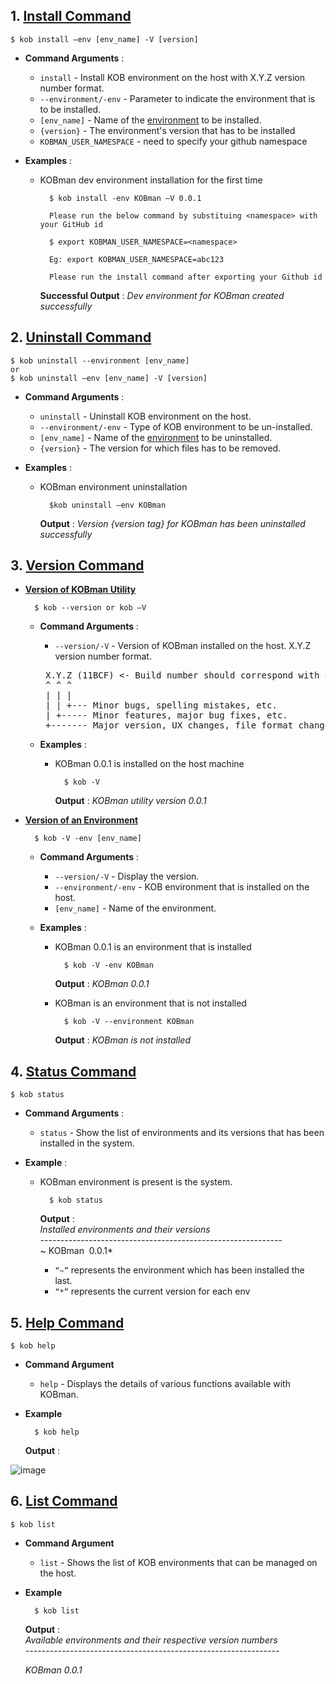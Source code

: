 ## 1. <ins> Install Command <ins> ##

	$ kob install –env [env_name] -V [version] 

- **Command Arguments** :

	-  `install` - Install KOB environment on the host with X.Y.Z version number format.
	-  `--environment/-env` - Parameter to indicate the environment that is to be installed.
	-  `[env_name]` - Name of the [environment](https://github.com/hyperledgerkochi/KOBman/blob/master/dist/environments) to be installed.
	-  `{version}` - The environment's version that has to be installed
	-   `KOBMAN_USER_NAMESPACE` - need to specify your github namespace
	
- **Examples** :

	- KOBman dev environment installation for the first time

            $ kob install -env KOBman –V 0.0.1

            Please run the below command by substituing <namespace> with your GitHub id

            $ export KOBMAN_USER_NAMESPACE=<namespace>

            Eg: export KOBMAN_USER_NAMESPACE=abc123

            Please run the install command after exporting your Github id

				
		**Successful Output** :
	 	*Dev environment for KOBman created successfully*

## 2. <ins> Uninstall Command <ins> ##
	
	$ kob uninstall --environment [env_name]
	or
	$ kob uninstall –env [env_name] -V [version]
		
- **Command Arguments** :
	- `uninstall` - Uninstall KOB environment on the host.
	- `--environment/-env` - Type of KOB environment to be un-installed.
	- `[env_name]` - Name of the [environment](https://github.com/hyperledgerkochi/KOBman/blob/master/dist/environments) to be uninstalled. 
	- `{version}` - The version for which files has to be removed.

- **Examples** :

	- KOBman environment uninstallation 

			$kob uninstall –env KOBman 
		**Output** :
		*Version {version tag} for KOBman has been uninstalled successfully*

## 3. <ins> Version Command <ins> ##
	
- **<ins>Version of KOBman Utility<ins>**

		$ kob --version or kob –V  

	- **Command Arguments** :
    	- `--version/-V` - Version of KOBman installed on the host. X.Y.Z version number format.
    	<pre> X.Y.Z (11BCF) <- Build number should correspond with a revision in source control
       ^ ^ ^
       | | |
       | | +--- Minor bugs, spelling mistakes, etc.
       | +----- Minor features, major bug fixes, etc.
       +------- Major version, UX changes, file format changes, etc.</pre>

	- **Examples** :

		- KOBman 0.0.1 is installed on the host machine 

				$ kob -V 
			**Output** :
			*KOBman utility version 0.0.1*

- <ins>**Version of an Environment**<ins>

		$ kob -V -env [env_name]
	- **Command Arguments** :
		- `--version/-V` - Display the version.
		- `--environment/-env` - KOB environment that is installed on the host.
		- `[env_name]` - Name of the environment.
	- **Examples** :
	
		- KOBman 0.0.1 is an environment that is installed
			
				$ kob -V -env KOBman 
		
			**Output** :
			*KOBman 0.0.1*
			
		- KOBman is an environment that is not installed
		
				$ kob -V --environment KOBman
				
			**Output** :
			*KOBman is not installed*
	
## 4. <ins> Status Command <ins> ##
	
	$ kob status
	
- **Command Arguments** :
	- `status` - Show the list of environments and its versions that has been installed in the system.
	
- **Example** :
	- KOBman environment is present is the system.
	
			$ kob status
		
		**Output** : 
		<br>*Installed environments and their versions*</br>
		*------------------------------------------------------------*
		<br>~ KOBman  0.0.1*</br>
		- `“~”` represents the environment which has been installed the last. 
		- `“*”` represents the current version for each env 
		
## 5. <ins> Help Command <ins> ##
	
	$ kob help
	
- **Command Argument**
	- `help` - Displays the details of various functions available with KOBman.

- **Example**
		
		$ kob help
	**Output** : </br>
	
![image](https://user-images.githubusercontent.com/33585301/89614366-e31ec400-d8a1-11ea-9881-d727e25f0b48.png)



## 6. <ins> List Command <ins> ##
	
	$ kob list
	
- **Command Argument**
	
	- `list` - Shows the list of  KOB environments that can be managed on the host.
	
- **Example**
		
		$ kob list
	**Output** : </br>
	*Available environments and their respective version numbers*</br>
	*---------------------------------------------------------------* </br>
	
	*KOBman 0.0.1* </br>


		
		






	




